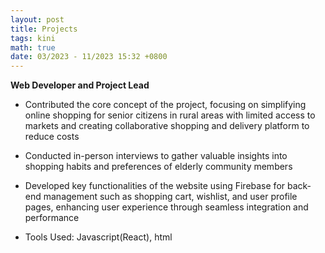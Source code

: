 ```yaml
---
layout: post
title: Projects
tags: kini
math: true
date: 03/2023 - 11/2023 15:32 +0800
---
```



**Web Developer and Project Lead**

- Contributed the core concept of the project, focusing on simplifying online shopping for senior citizens in rural areas with limited access to markets and creating collaborative shopping and delivery platform to reduce costs

- Conducted in-person interviews to gather valuable insights into shopping habits and preferences of elderly community members

- Developed key functionalities of the website using Firebase for back-end management such as shopping cart, wishlist, and user profile pages, enhancing user experience through seamless integration and performance

- Tools Used: Javascript(React), html

